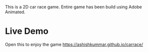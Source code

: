 This is a 2D car race game. Entire game has been build using Adobe Animated.

# Live Demo

Open this to enjoy the game https://ashishkummar.github.io/carrace/
